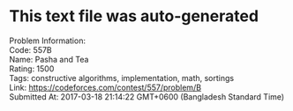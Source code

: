 # This text file was auto-generated  
  
Problem Information:  
Code: 557B  
Name: Pasha and Tea  
Rating: 1500  
Tags: constructive algorithms, implementation, math, sortings  
Link: https://codeforces.com/contest/557/problem/B  
Submitted At: 2017-03-18 21:14:22 GMT+0600 (Bangladesh Standard Time)  

